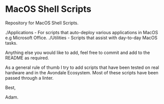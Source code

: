 # MacOS Shell Scripts
Repository for MacOS Shell Scripts.

./Applications - For scripts that auto-deploy various applications in MacOS e.g Microsoft Office.
./Utilities - Scripts that assist with day-to-day MacOS tasks.

Anything else you would like to add, feel free to commit and add to the README as required. 

As a general rule of thumb I try to add scripts that have been tested on real hardware and in the Avondale Ecosystem. Most of these scripts have been passed through a linter. 

Best,

Adam.